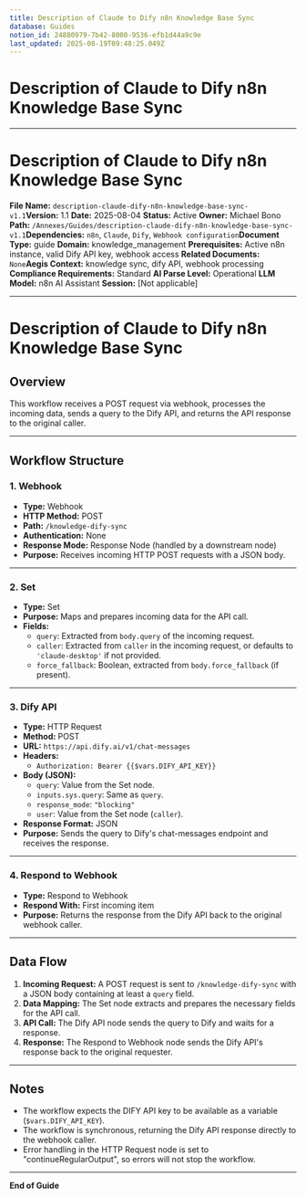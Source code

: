 ```yaml
---
title: Description of Claude to Dify n8n Knowledge Base Sync
database: Guides
notion_id: 24880979-7b42-8000-9536-efb1d44a9c9e
last_updated: 2025-08-19T09:48:25.049Z
---
```


# Description of Claude to Dify n8n Knowledge Base Sync


---


# Description of Claude to Dify n8n Knowledge Base Sync


**File Name:** `description-claude-dify-n8n-knowledge-base-sync-v1.1`**Version:** 1.1
**Date:** 2025-08-04
**Status:** Active
**Owner:** Michael Bono
**Path:** `/Annexes/Guides/description-claude-dify-n8n-knowledge-base-sync-v1.1`**Dependencies:** `n8n`, `Claude`, `Dify`, `Webhook configuration`**Document Type:** guide
**Domain:** knowledge\_management
**Prerequisites:** Active n8n instance, valid Dify API key, webhook access
**Related Documents:** `None`**Aegis Context:** knowledge sync, dify API, webhook processing
**Compliance Requirements:** Standard
**AI Parse Level:** Operational
**LLM Model:** n8n AI Assistant
**Session:** \[Not applicable]


---


# Description of Claude to Dify n8n Knowledge Base Sync


## Overview


This workflow receives a POST request via webhook, processes the incoming data, sends a query to the Dify API, and returns the API response to the original caller.


---


## Workflow Structure


### 1. Webhook

- **Type:** Webhook
- **HTTP Method:** POST
- **Path:** `/knowledge-dify-sync`
- **Authentication:** None
- **Response Mode:** Response Node (handled by a downstream node)
- **Purpose:** Receives incoming HTTP POST requests with a JSON body.

---


### 2. Set

- **Type:** Set
- **Purpose:** Maps and prepares incoming data for the API call.
- **Fields:**
    - `query`: Extracted from `body.query` of the incoming request.
    - `caller`: Extracted from `caller` in the incoming request, or defaults to `'claude-desktop'` if not provided.
    - `force_fallback`: Boolean, extracted from `body.force_fallback` (if present).

---


### 3. Dify API

- **Type:** HTTP Request
- **Method:** POST
- **URL:** `https://api.dify.ai/v1/chat-messages`
- **Headers:**
    - `Authorization: Bearer {{$vars.DIFY_API_KEY}}`
- **Body (JSON):**
    - `query`: Value from the Set node.
    - `inputs.sys.query`: Same as `query`.
    - `response_mode`: `"blocking"`
    - `user`: Value from the Set node (`caller`).
- **Response Format:** JSON
- **Purpose:** Sends the query to Dify's chat-messages endpoint and receives the response.

---


### 4. Respond to Webhook

- **Type:** Respond to Webhook
- **Respond With:** First incoming item
- **Purpose:** Returns the response from the Dify API back to the original webhook caller.

---


## Data Flow

1. **Incoming Request:** A POST request is sent to `/knowledge-dify-sync` with a JSON body containing at least a `query` field.
2. **Data Mapping:** The Set node extracts and prepares the necessary fields for the API call.
3. **API Call:** The Dify API node sends the query to Dify and waits for a response.
4. **Response:** The Respond to Webhook node sends the Dify API's response back to the original requester.

---


## Notes

- The workflow expects the DIFY API key to be available as a variable (`$vars.DIFY_API_KEY`).
- The workflow is synchronous, returning the Dify API response directly to the webhook caller.
- Error handling in the HTTP Request node is set to "continueRegularOutput", so errors will not stop the workflow.

---


**End of Guide**

